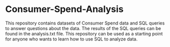 # Consumer-Spend-Analysis
This repository contains datasets of Consumer Spend data and SQL queries to answer questions about the data. The results of the SQL queries can be found in the analysis.txt file.  This repository can be used as a starting point for anyone who wants to learn how to use SQL to analyze data.
